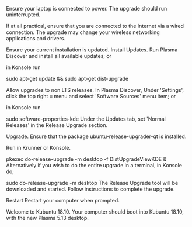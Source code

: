 Ensure your laptop is connected to power.
The upgrade should run uninterrupted.

If at all practical, ensure that you are connected to the Internet via a wired connection.
The upgrade may change your wireless networking applications and drivers.

Ensure your current installation is updated.
Install Updates.
Run Plasma Discover and install all available updates; or

in Konsole run

sudo apt-get update && sudo apt-get dist-upgrade

Allow upgrades to non LTS releases.
In Plasma Discover, Under 'Settings', click the top right ≡ menu and select 'Software Sources' menu item; or

in Konsole run

sudo software-properties-kde
Under the Updates tab, set 'Normal Releases' in the Release Upgrade section.

Upgrade.
Ensure that the package ubuntu-release-upgrader-qt is installed.

Run in Krunner or Konsole.


pkexec do-release-upgrade -m desktop -f DistUpgradeViewKDE &
Alternatively if you wish to do the entire upgrade in a terminal, in Konsole do;


sudo do-release-upgrade -m desktop
The Release Upgrade tool will be downloaded and started.
Follow instructions to complete the upgrade.

Restart
Restart your computer when prompted.

Welcome to Kubuntu 18.10.
Your computer should boot into Kubuntu 18.10, with the new Plasma 5.13 desktop.